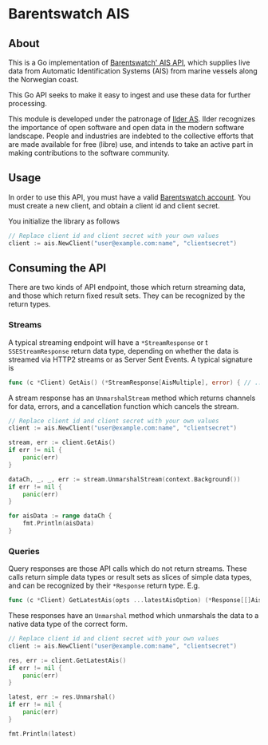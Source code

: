 # Barentswatch AIS 
## About 
This is a Go implementation of [Barentswatch' AIS API](https://live.ais.barentswatch.net/index.html#/), which supplies
live data from Automatic Identification Systems (AIS) from marine vessels along the Norwegian coast.

This Go API seeks to make it easy to ingest and use these data for further processing. 

This module is developed under the patronage of [Ilder AS](https://ilder.no). Ilder recognizes the importance of 
open software and open data in the modern software landscape. People and industries are indebted to the collective 
efforts that are made available for free (libre) use, and intends to take an active part in making contributions to the
software community.

## Usage
In order to use this API, you must have a valid [Barentswatch account](https://www.barentswatch.no/minside/). 
You must create a new client, and obtain a client id and client secret. 

You initialize the library as follows 

```go
// Replace client id and client secret with your own values
client := ais.NewClient("user@example.com:name", "clientsecret")
```

## Consuming the API
There are two kinds of API endpoint, those which return streaming data, and those which return fixed result sets. 
They can be recognized by the return types. 

### Streams 
A typical streaming endpoint will have a `*StreamResponse` or t
`SSEStreamResponse` return data type, depending on whether the data is streamed via HTTP2 streams or as Server Sent 
Events. A typical signature is 

```go
func (c *Client) GetAis() (*StreamResponse[AisMultiple], error) { // ... }
```

A stream response has an `UnmarshalStream` method which returns channels for data, errors, and a cancellation function
which cancels the stream.

```go
// Replace client id and client secret with your own values
client := ais.NewClient("user@example.com:name", "clientsecret")

stream, err := client.GetAis()
if err != nil {
    panic(err)
}

dataCh, _, _, err := stream.UnmarshalStream(context.Background())
if err != nil {
    panic(err)
}

for aisData := range dataCh {
    fmt.Println(aisData)
}
```

### Queries 
Query responses are those API calls which do not return streams. These calls return simple data types or result sets 
as slices of simple data types, and can be recognized by their `*Response` return type. E.g. 

```go
func (c *Client) GetLatestAis(opts ...latestAisOption) (*Response[[]AisMultiple], error) { // ... }
```

These responses have an `Unmarshal` method which unmarshals the data to a native data type of the correct form.

```go
// Replace client id and client secret with your own values
client := ais.NewClient("user@example.com:name", "clientsecret")

res, err := client.GetLatestAis()
if err != nil {
    panic(err)
}

latest, err := res.Unmarshal()
if err != nil {
    panic(err)
}

fmt.Println(latest)
```


